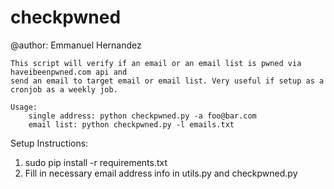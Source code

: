 # checkpwned
@author: Emmanuel Hernandez

    This script will verify if an email or an email list is pwned via haveibeenpwned.com api and 
    send an email to target email or email list. Very useful if setup as a cronjob as a weekly job.
    
    Usage: 
        single address: python checkpwned.py -a foo@bar.com
        email list: python checkpwned.py -l emails.txt


Setup Instructions:

1. sudo pip install -r requirements.txt
2. Fill in necessary email address info in utils.py and checkpwned.py

